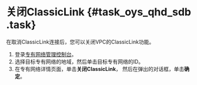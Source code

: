 # 关闭ClassicLink {#task_oys_qhd_sdb .task}

在取消ClassicLink连接后，您可以关闭VPC的ClassicLink功能。

1.   登录[专有网络管理控制台](https://vpcnext.console.aliyun.com)。 
2.   选择目标专有网络的地域，然后单击目标专有网络的ID。 
3.   在专有网络详情页面，单击**关闭ClassicLink**， 然后在弹出的对话框，单击**确定**。 

